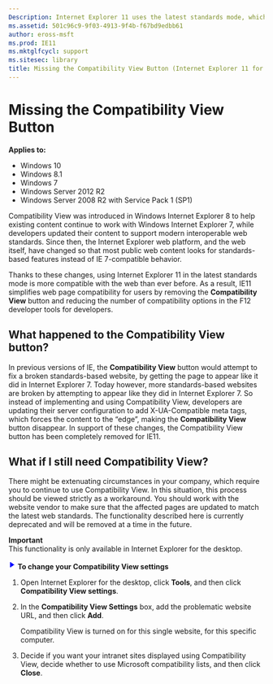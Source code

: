 ```yaml
---
Description: Internet Explorer 11 uses the latest standards mode, which simplifies web page compatibility for users by removing the **Compatibility View** button and reducing the number of compatibility options in the F12 developer tools for developers.
ms.assetid: 501c96c9-9f03-4913-9f4b-f67bd9edbb61
author: eross-msft
ms.prod: IE11
ms.mktglfcycl: support
ms.sitesec: library
title: Missing the Compatibility View Button (Internet Explorer 11 for IT Pros)
---
```


# Missing the Compatibility View Button

**Applies to:**

-   Windows 10
-   Windows 8.1
-   Windows 7
-   Windows Server 2012 R2
-   Windows Server 2008 R2 with Service Pack 1 (SP1)

Compatibility View was introduced in Windows Internet Explorer 8 to help existing content continue to work with Windows Internet Explorer 7, while developers updated their content to support modern interoperable web standards. Since then, the Internet Explorer web platform, and the web itself, have changed so that most public web content looks for standards-based features instead of IE 7-compatible behavior.

Thanks to these changes, using Internet Explorer 11 in the latest standards mode is more compatible with the web than ever before. As a result, IE11 simplifies web page compatibility for users by removing the **Compatibility View** button and reducing the number of compatibility options in the F12 developer tools for developers.

## What happened to the Compatibility View button?
In previous versions of IE, the **Compatibility View** button would attempt to fix a broken standards-based website, by getting the page to appear like it did in Internet Explorer 7. Today however, more standards-based websites are broken by attempting to appear like they did in Internet Explorer 7. So instead of implementing and using Compatibility View, developers are updating their server configuration to add X-UA-Compatible meta tags, which forces the content to the “edge”, making the **Compatibility View** button disappear. In support of these changes, the Compatibility View button has been completely removed for IE11.

## What if I still need Compatibility View?
There might be extenuating circumstances in your company, which require you to continue to use Compatibility View. In this situation, this process should be viewed strictly as a workaround. You should work with the website vendor to make sure that the affected pages are updated to match the latest web standards. The functionality described here is currently deprecated and will be removed at a time in the future.

**Important**<br>This functionality is only available in Internet Explorer for the desktop.

 ![](images/wedge.gif) **To change your Compatibility View settings**

1.  Open Internet Explorer for the desktop, click **Tools**, and then click **Compatibility View settings**.

2.  In the **Compatibility View Settings** box, add the problematic website URL, and then click **Add**.<p>
Compatibility View is turned on for this single website, for this specific computer.

3.  Decide if you want your intranet sites displayed using Compatibility View, decide whether to use Microsoft compatibility lists, and then click **Close**.

 

 



